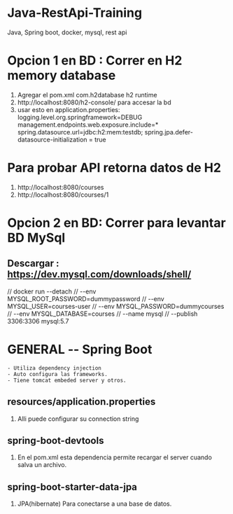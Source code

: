# Java-RestApi-Training
Java, Spring boot, docker, mysql, rest api



# Opcion 1 en BD : Correr en H2 memory database
1. Agregar el pom.xml
   <dependency>
   <groupId>com.h2database</groupId>
   <artifactId>h2</artifactId>
   <scope>runtime</scope>
   </dependency>
2. http://localhost:8080/h2-console/ para accesar la bd
3. usar esto en application.properties: 
   logging.level.org.springframework=DEBUG
   management.endpoints.web.exposure.include=*
   spring.datasource.url=jdbc:h2:mem:testdb;
   spring.jpa.defer-datasource-initialization = true
# Para probar API retorna datos de H2
1. http://localhost:8080/courses
2. http://localhost:8080/courses/1





# Opcion 2 en BD: Correr para levantar BD MySql
## Descargar : https://dev.mysql.com/downloads/shell/

//	docker run --detach 
//	--env MYSQL_ROOT_PASSWORD=dummypassword 
//	--env MYSQL_USER=courses-user 
//	--env MYSQL_PASSWORD=dummycourses 
//	--env MYSQL_DATABASE=courses 
//	--name mysql
//	--publish 3306:3306 mysql:5.7




# GENERAL -- Spring Boot
    - Utiliza dependency injection
    - Auto configura las frameworks.
    - Tiene tomcat embeded server y otros.
## resources/application.properties
1. Alli puede configurar su connection string

## spring-boot-devtools
1. En el pom.xml esta dependencia permite recargar el server cuando salva un archivo.

## spring-boot-starter-data-jpa
1. JPA(hibernate) Para conectarse a una base de datos.

